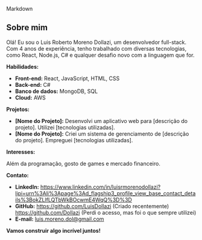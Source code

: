 Markdown
## Sobre mim

Olá! Eu sou o Luis Roberto Moreno Dollazi, um desenvolvedor full-stack. Com 4 anos de experiência, tenho trabalhado com diversas tecnologias, como React, Node.js, C# e qualquer desafio novo com a linguagem que for.

**Habilidades:**

* **Front-end:** React, JavaScript, HTML, CSS
* **Back-end:** C#
* **Banco de dados:** MongoDB, SQL
* **Cloud:** AWS

**Projetos:**

* **[Nome do Projeto]:** Desenvolvi um aplicativo web para [descrição do projeto]. Utilizei [tecnologias utilizadas].
* **[Nome do Projeto]:** Criei um sistema de gerenciamento de [descrição do projeto]. Empreguei [tecnologias utilizadas].

**Interesses:**

Além da programação, gosto de games e mercado financeiro.

**Contato:**

* **LinkedIn:** https://www.linkedin.com/in/luisrmorenodollazi?lipi=urn%3Ali%3Apage%3Ad_flagship3_profile_view_base_contact_details%3BokZLlfLQTbWkBOcwmE4WqQ%3D%3D
* **GitHub:** https://github.com/LuisDollazi (Criado recentemente) https://github.com/Dollazi (Perdi o acesso, mas foi o que sempre utilizei)
* **E-mail:** luis.moreno.dol@gmail.com

**Vamos construir algo incrível juntos!**
